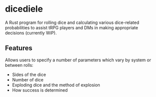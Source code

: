 # dicediele

A Rust program for rolling dice and calculating various dice-related probabilities to assist tRPG players and DMs in making appropriate decisions (currently WiP).

## Features

Allows users to specify a number of parameters which vary by system or between rolls:
- Sides of the dice
- Number of dice
- Exploding dice and the method of explosion
- How success is determined

